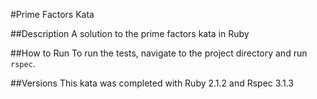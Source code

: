 #Prime Factors Kata

##Description
A solution to the prime factors kata in Ruby

##How to Run
To run the tests, navigate to the project directory and run `rspec`.

##Versions
This kata was completed with Ruby 2.1.2 and Rspec 3.1.3
